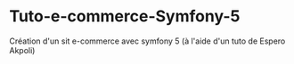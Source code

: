 # Tuto-e-commerce-Symfony-5
Création d'un sit e-commerce avec symfony 5 (à l'aide d'un tuto de Espero Akpoli)
